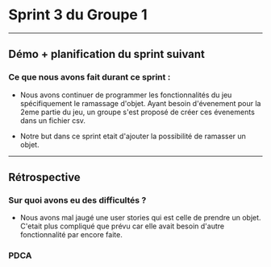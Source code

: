 # Sprint 3 du Groupe 1
---

## Démo + planification du sprint suivant

### Ce que nous avons fait durant ce sprint :
- Nous avons continuer de programmer les fonctionnalités du jeu spécifiquement le ramassage d'objet. Ayant besoin d'évenement pour la 2eme partie du jeu, un groupe s'est proposé de créer ces évenements dans un fichier csv. 

- Notre but dans ce sprint etait d'ajouter la possibilité de ramasser un objet.

---

## Rétrospective

### Sur quoi avons eu des difficultés ?

- Nous avons mal jaugé une user stories qui est celle de prendre un objet. C'etait plus compliqué que prévu car elle avait besoin d'autre fonctionnalité par encore faite. 




### PDCA





